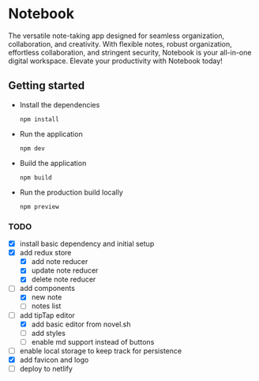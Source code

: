 # Notebook

The versatile note-taking app designed for seamless organization, collaboration, and creativity. With flexible notes, robust organization, effortless collaboration, and stringent security, Notebook is your all-in-one digital workspace. Elevate your productivity with Notebook today!

## Getting started

- Install the dependencies
  ```
  npm install
  ```
- Run the application
  ```
  npm dev
  ```
- Build the application
  ```
  npm build
  ```
- Run the production build locally
  ```
  npm preview
  ```

### TODO

- [x] install basic dependency and initial setup
- [x] add redux store
  - [x] add note reducer
  - [x] update note reducer
  - [x] delete note reducer
- [ ] add components
  - [x] new note
  - [ ] notes list
- [ ] add tipTap editor
  - [x] add basic editor from novel.sh
  - [ ] add styles
  - [ ] enable md support instead of buttons
- [ ] enable local storage to keep track for persistence
- [x] add favicon and logo
- [ ] deploy to netlify
